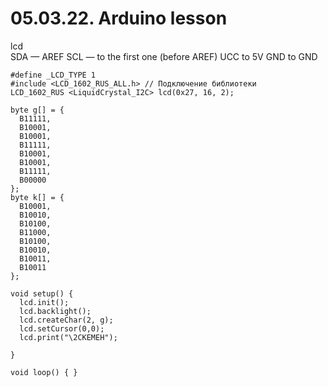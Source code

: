 # 05.03.22. Arduino lesson
lcd  
SDA — AREF
SCL — to the first one (before AREF)
UCC to 5V
GND to GND
```
#define _LCD_TYPE 1 
#include <LCD_1602_RUS_ALL.h> // Подключение библиотеки 
LCD_1602_RUS <LiquidCrystal_I2C> lcd(0x27, 16, 2);

byte g[] = {
  B11111,
  B10001,
  B10001,
  B11111,
  B10001,
  B10001,
  B11111,
  B00000
};
byte k[] = {
  B10001,
  B10010,
  B10100,
  B11000,
  B10100,
  B10010,
  B10011,
  B10011
};

void setup() {
  lcd.init(); 
  lcd.backlight();
  lcd.createChar(2, g);
  lcd.setCursor(0,0); 
  lcd.print("\2СКЕМЕН");
 
}

void loop() { }
```
